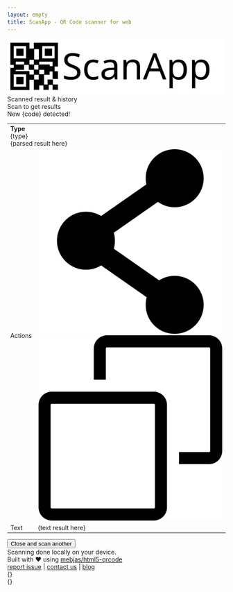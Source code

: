 ```yaml
---
layout: empty
title: ScanApp - QR Code scanner for web
---
```

<link rel="canonical" href="https://scanapp.org"/>
<link rel="stylesheet" href="/assets/app.css">

<div id="scanapp-top-container">
    <div id="scanapp-container">
        <div id="scanner">
            <div id="logo">
                <img src="/assets/svg/scanapp.svg" />
            </div>
            <div id="reader"></div>
        </div>
        <div id="workspace">
            <div id="worspace-header">
                Scanned result & history
            </div>
            <div id="no-result-container">Scan to get results</div>
            <div id="new-scanned-result">
                <div class="header">
                    New <span id="scan-result-code-type">{code}</span> detected!
                </div>
                <div class="section">
                    <div class="image" id="scan-result-image"></div>
                    <div class="data">
                        <table id="result_table">
                            <tr>
                                <!-- <td>Parsed</td> -->
                                <td colspan="2">
                                    <div>
                                        <div class="badge">
                                            <div class="badge-icon">
                                                <span><b>Type</b></span>
                                            </div>
                                            <div class="badge-text">
                                                <span id="scan-result-badge-body">{type}</span>
                                            </div>
                                        </div>
                                    </div>
                                    <div id="scan-result-parsed">{parsed result here}</div>
                                </td>
                            </tr>
                            <tr>
                                <td>Actions</td>
                                <td>
                                    <img class="action_image" id="action-share" 
                                        src="./assets/svg/share-svgrepo-com.svg">
                                    <img class="action_image" id="action-copy" 
                                        src="./assets/svg/copy-svgrepo-com.svg">
                                    <img class="action_image" id="action-payment" 
                                        src="./assets/svg/coin-svgrepo-com.svg" style="display: none">
                                </td>
                            </tr>
                            <tr>
                                <td>Text</td>
                                <td style="word-break: break-word">
                                    <div id="scan-result-text">{text result here}</div>
                                </td>
                            </tr>
                        </table>
                        <div id="body-footer">
                            <button id="scan-result-close">Close and scan another</button>
                        </div>
                    </div>
                </div>
            </div>
        </div>
    </div>
    <div id="footer">
        Scanning done locally on your device.
        <br>
        Built with &hearts; using <a href="https://github.com/mebjas/html5-qrcode">mebjas/html5-qrcode</a>
        <div class="empty"></div>
        <a href="https://github.com/scanapp-org/scanapp-org.github.io/issues/new">report issue</a> |
        <a href="https://minhazav.dev">contact us</a> | 
        <a href="https://blog.minhazav.dev">blog</a>
    </div>
</div>

<div class="banners-container">
  <div class="banners">
    <div class="banner error">
      <div class="banner-icon"><i data-eva="alert-circle-outline" data-eva-fill="#ffffff" data-eva-height="48" data-eva-width="48"></i></div>
      <div class="banner-message" id="banner-error-message">{}</div>
      <div class="banner-close" onclick="hideBanners()"><i data-eva="close-outline" data-eva-fill="#ffffff"></i></div>
    </div>
    <div class="banner success">
      <div class="banner-icon"><i data-eva="checkmark-circle-outline" data-eva-fill="#ffffff" data-eva-height="48" data-eva-width="48"></i></div>
      <div class="banner-message" id="banner-success-message">{}</div>
      <div class="banner-close" onclick="hideBanners()"><i data-eva="close-outline" data-eva-fill="#ffffff"></i></div>
    </div>
  </div>
</div>

<script src="https://unpkg.com/eva-icons" onload="eva.replace()"></script>
<script src="/assets/js/html5-qrcode.min.js"></script>
<script src="/assets/js/app.js"></script>